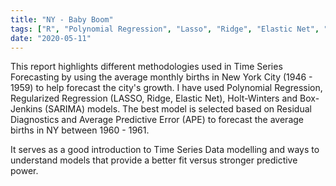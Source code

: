 ```yaml
---
title: "NY - Baby Boom"
tags: ["R", "Polynomial Regression", "Lasso", "Ridge", "Elastic Net", "SARIMA Models","Average Predictive Error (APE)"]
date: "2020-05-11"
---
```

This report highlights different methodologies used in Time Series Forecasting by using the average monthly births in New York City (1946 - 1959) to help forecast the city's growth. I have used Polynomial Regression, Regularized Regression (LASSO, Ridge, Elastic Net), Holt-Winters and Box-Jenkins (SARIMA) models. The best model is selected based on Residual Diagnostics and Average Predictive Error (APE) to forecast the average births in NY between 1960 - 1961.

It serves as a good introduction to Time Series Data modelling and ways to understand models that provide a better fit versus stronger predictive power.
